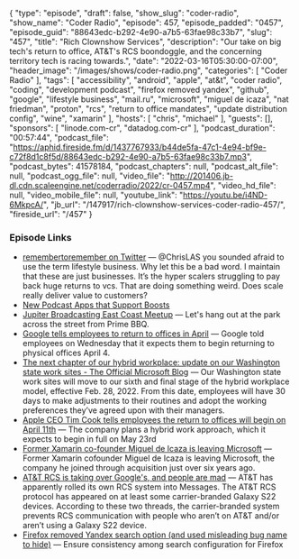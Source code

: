 {
  "type": "episode",
  "draft": false,
  "show_slug": "coder-radio",
  "show_name": "Coder Radio",
  "episode": 457,
  "episode_padded": "0457",
  "episode_guid": "88643edc-b292-4e90-a7b5-63fae98c33b7",
  "slug": "457",
  "title": "Rich Clownshow Services",
  "description": "Our take on big tech's return to office, AT&T's RCS boondoggle, and the concerning territory tech is racing towards.",
  "date": "2022-03-16T05:30:00-07:00",
  "header_image": "/images/shows/coder-radio.png",
  "categories": [
    "Coder Radio"
  ],
  "tags": [
    "accessibility",
    "android",
    "apple",
    "at&t",
    "coder radio",
    "coding",
    "development podcast",
    "firefox removed yandex",
    "github",
    "google",
    "lifestyle business",
    "mail.ru",
    "microsoft",
    "miguel de icaza",
    "nat friedman",
    "proton",
    "rcs",
    "return to office mandates",
    "update distribution config",
    "wine",
    "xamarin"
  ],
  "hosts": [
    "chris",
    "michael"
  ],
  "guests": [],
  "sponsors": [
    "linode.com-cr",
    "datadog.com-cr"
  ],
  "podcast_duration": "00:57:44",
  "podcast_file": "https://aphid.fireside.fm/d/1437767933/b44de5fa-47c1-4e94-bf9e-c72f8d1c8f5d/88643edc-b292-4e90-a7b5-63fae98c33b7.mp3",
  "podcast_bytes": 41578184,
  "podcast_chapters": null,
  "podcast_alt_file": null,
  "podcast_ogg_file": null,
  "video_file": "http://201406.jb-dl.cdn.scaleengine.net/coderradio/2022/cr-0457.mp4",
  "video_hd_file": null,
  "video_mobile_file": null,
  "youtube_link": "https://youtu.be/i4ND-6MkpcA/",
  "jb_url": "/147917/rich-clownshow-services-coder-radio-457/",
  "fireside_url": "/457"
}


### Episode Links

  * [remembertoremember on Twitter](https://twitter.com/remembersonly/status/1502010619221925895 "remembertoremember on Twitter") — @ChrisLAS you sounded afraid to use the term lifestyle business. Why let this be a bad word. I maintain that these are just businesses. It’s the hyper scalers struggling to pay back huge returns to vcs. That are doing something weird. Does scale really deliver value to customers?
  * [New Podcast Apps that Support Boosts](https://podcastindex.org/apps?appTypes=app&elements=Chapters%2CValue%2CBoostagrams "New Podcast Apps that Support Boosts")
  * [Jupiter Broadcasting East Coast Meetup](https://www.meetup.com/jupiterbroadcasting/events/284291401/ "Jupiter Broadcasting East Coast Meetup") — Let's hang out at the park across the street from Prime BBQ.
  * [Google tells employees to return to offices in April](https://www.cnbc.com/2022/03/02/google-tells-employees-to-return-to-offices-in-april.html "Google tells employees to return to offices in April") — Google told employees on Wednesday that it expects them to begin returning to physical offices April 4.
  * [The next chapter of our hybrid workplace: update on our Washington state work sites - The Official Microsoft Blog](https://blogs.microsoft.com/blog/2022/02/14/the-next-chapter-of-our-hybrid-workplace-update-on-our-washington-state-work-sites/ "The next chapter of our hybrid workplace: update on our Washington state work sites - The Official Microsoft Blog") — Our Washington state work sites will move to our sixth and final stage of the hybrid workplace model, effective Feb. 28, 2022. From this date, employees will have 30 days to make adjustments to their routines and adopt the working preferences they’ve agreed upon with their managers.
  * [Apple CEO Tim Cook tells employees the return to offices will begin on April 11th](https://www.theverge.com/2022/3/4/22961592/apple-april-11-return-office-corporate-pandemic-tim-cook "Apple CEO Tim Cook tells employees the return to offices will begin on April 11th") — The company plans a hybrid work approach, which it expects to begin in full on May 23rd
  * [Former Xamarin co-founder Miguel de Icaza is leaving Microsoft](https://www.zdnet.com/article/former-xamarin-co-founder-miguel-de-icaza-is-leaving-microsoft/ "Former Xamarin co-founder Miguel de Icaza is leaving Microsoft") — Former Xamarin cofounder Miguel de Icaza is leaving Microsoft, the company he joined through acquisition just over six years ago.
  * [AT&T RCS is taking over Google's, and people are mad](https://www.androidauthority.com/att-rcs-google-3121088/ "AT&T RCS is taking over Google's, and people are mad") — AT&T has apparently rolled its own RCS system into Messages. The AT&T RCS protocol has appeared on at least some carrier-branded Galaxy S22 devices. According to these two threads, the carrier-branded system prevents RCS communication with people who aren’t on AT&T and/or aren’t using a Galaxy S22 device.
  * [Firefox removed Yandex search option (and used misleading bug name to hide)](https://bugzilla.mozilla.org/show_bug.cgi?id=1759009 "Firefox removed Yandex search option \(and used misleading bug name to hide\)") — Ensure consistency among search configuration for Firefox 


